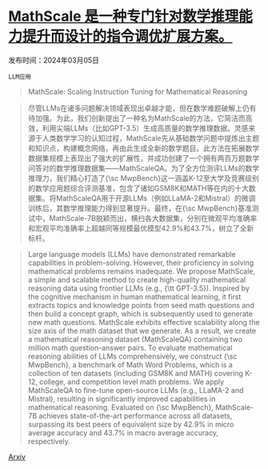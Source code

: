 # [MathScale 是一种专门针对数学推理能力提升而设计的指令调优扩展方案。](https://arxiv.org/abs/2403.02884)

发布时间：2024年03月05日

`LLM应用`

> MathScale: Scaling Instruction Tuning for Mathematical Reasoning

> 尽管LLMs在诸多问题解决领域表现出卓越才能，但在数学难题破解上仍有待加强。为此，我们创新提出了一种名为MathScale的方法，它简洁而高效，利用尖端LLMs（比如GPT-3.5）生成高质量的数学推理数据。灵感来源于人类数学学习的认知过程，MathScale先从基础数学问题中提炼出主题和知识点，构建概念网络，再由此生成全新的数学题目。此方法在拓展数学数据集规模上表现出了强大的扩展性，并成功创建了一个拥有两百万题数学问答对的数学推理数据集——MathScaleQA。为了全方位测评LLMs的数学推理力，我们精心打造了{\sc MwpBench}这一涵盖K-12至大学及竞赛级别的数学应用题综合评测基准，包含了诸如GSM8K和MATH等在内的十大数据集。将MathScaleQA用于开源LLMs（例如LLaMA-2和Mistral）的微调训练后，其数学推理能力得到显著提升。最终，在{\sc MwpBench}基准测试中，MathScale-7B脱颖而出，横扫各大数据集，分别在微观平均准确率和宏观平均准确率上超越同等规模最优模型42.9\%和43.7\%，树立了全新标杆。

> Large language models (LLMs) have demonstrated remarkable capabilities in problem-solving. However, their proficiency in solving mathematical problems remains inadequate. We propose MathScale, a simple and scalable method to create high-quality mathematical reasoning data using frontier LLMs (e.g., {\tt GPT-3.5}). Inspired by the cognitive mechanism in human mathematical learning, it first extracts topics and knowledge points from seed math questions and then build a concept graph, which is subsequently used to generate new math questions. MathScale exhibits effective scalability along the size axis of the math dataset that we generate. As a result, we create a mathematical reasoning dataset (MathScaleQA) containing two million math question-answer pairs. To evaluate mathematical reasoning abilities of LLMs comprehensively, we construct {\sc MwpBench}, a benchmark of Math Word Problems, which is a collection of ten datasets (including GSM8K and MATH) covering K-12, college, and competition level math problems. We apply MathScaleQA to fine-tune open-source LLMs (e.g., LLaMA-2 and Mistral), resulting in significantly improved capabilities in mathematical reasoning. Evaluated on {\sc MwpBench}, MathScale-7B achieves state-of-the-art performance across all datasets, surpassing its best peers of equivalent size by 42.9\% in micro average accuracy and 43.7\% in macro average accuracy, respectively.

[Arxiv](https://arxiv.org/abs/2403.02884)